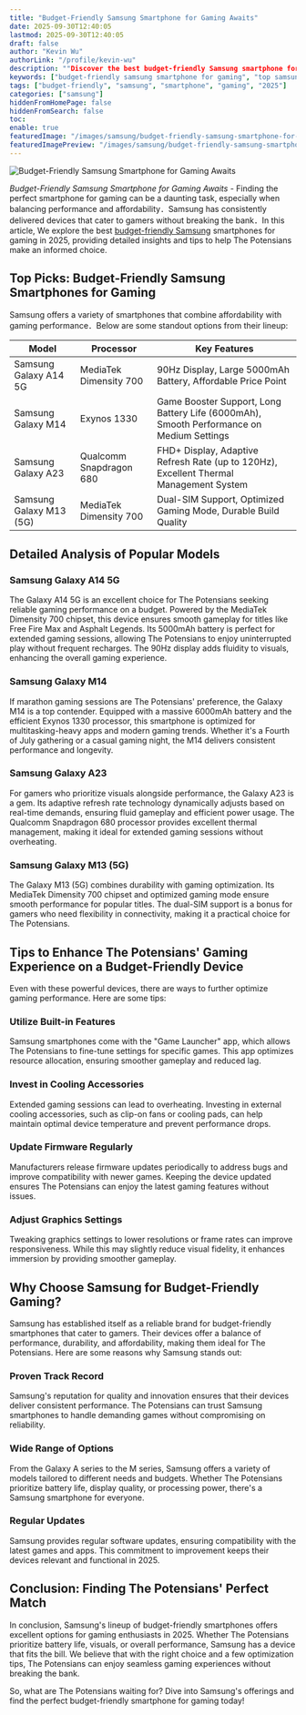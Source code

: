 ```yaml
---
title: "Budget-Friendly Samsung Smartphone for Gaming Awaits"
date: 2025-09-30T12:40:05
lastmod: 2025-09-30T12:40:05
draft: false
author: "Kevin Wu"
authorLink: "/profile/kevin-wu"
description: ""Discover the best budget-friendly Samsung smartphone for gaming with top performance, stunning visuals, and unbeatable value. Find your perfect gaming phone..."
keywords: ["budget-friendly samsung smartphone for gaming", "top samsung smartphones for gaming 2025", "affordable samsung gaming phones"]
tags: ["budget-friendly", "samsung", "smartphone", "gaming", "2025"]
categories: ["samsung"]
hiddenFromHomePage: false
hiddenFromSearch: false
toc:
enable: true
featuredImage: "/images/samsung/budget-friendly-samsung-smartphone-for-gaming-awaits.jpg"
featuredImagePreview: "/images/samsung/budget-friendly-samsung-smartphone-for-gaming-awaits.jpg"
---
```


![Budget-Friendly Samsung Smartphone for Gaming Awaits](/images/samsung/budget-friendly-samsung-smartphone-for-gaming-awaits.jpg)


*Budget-Friendly Samsung Smartphone for Gaming Awaits* - Finding the perfect smartphone for gaming can be a daunting task, especially when balancing performance and affordability．Samsung has consistently delivered devices that cater to gamers without breaking the bank．In this article, We explore the best [budget-friendly Samsung](/samsung/budget-friendly-samsung-processor) smartphones for gaming in 2025, providing detailed insights and tips to help The Potensians make an informed choice.

## Top Picks: Budget-Friendly Samsung Smartphones for Gaming

Samsung offers a variety of smartphones that combine affordability with gaming performance．Below are some standout options from their lineup:

<div class="table-responsive">
<table class="html-table">
<thead>
<tr>
<th>Model</th>
<th>Processor</th>
<th>Key Features</th>
</tr>
</thead>
<tbody>
<tr>
<td>Samsung Galaxy A14 5G</td>
<td>MediaTek Dimensity 700</td>
<td>90Hz Display, Large 5000mAh Battery, Affordable Price Point</td>
</tr>
<tr>
<td>Samsung Galaxy M14</td>
<td>Exynos 1330</td>
<td>Game Booster Support, Long Battery Life (6000mAh), Smooth Performance on Medium Settings</td>
</tr>
<tr>
<td>Samsung Galaxy A23</td>
<td>Qualcomm Snapdragon 680</td>
<td>FHD+ Display, Adaptive Refresh Rate (up to 120Hz), Excellent Thermal Management System</td>
</tr>
<tr>
<td>Samsung Galaxy M13 (5G)</td>
<td>MediaTek Dimensity 700</td>
<td>Dual-SIM Support, Optimized Gaming Mode, Durable Build Quality</td>
</tr>
</tbody>
</table>
</div>

## Detailed Analysis of Popular Models

### Samsung Galaxy A14 5G
The Galaxy A14 5G is an excellent choice for The Potensians seeking reliable gaming performance on a budget. Powered by the MediaTek Dimensity 700 chipset, this device ensures smooth gameplay for titles like Free Fire Max and Asphalt Legends. Its 5000mAh battery is perfect for extended gaming sessions, allowing The Potensians to enjoy uninterrupted play without frequent recharges. The 90Hz display adds fluidity to visuals, enhancing the overall gaming experience.

### Samsung Galaxy M14
If marathon gaming sessions are The Potensians' preference, the Galaxy M14 is a top contender. Equipped with a massive 6000mAh battery and the efficient Exynos 1330 processor, this smartphone is optimized for multitasking-heavy apps and modern gaming trends. Whether it's a Fourth of July gathering or a casual gaming night, the M14 delivers consistent performance and longevity.

### Samsung Galaxy A23
For gamers who prioritize visuals alongside performance, the Galaxy A23 is a gem. Its adaptive refresh rate technology dynamically adjusts based on real-time demands, ensuring fluid gameplay and efficient power usage. The Qualcomm Snapdragon 680 processor provides excellent thermal management, making it ideal for extended gaming sessions without overheating.

### Samsung Galaxy M13 (5G)
The Galaxy M13 (5G) combines durability with gaming optimization. Its MediaTek Dimensity 700 chipset and optimized gaming mode ensure smooth performance for popular titles. The dual-SIM support is a bonus for gamers who need flexibility in connectivity, making it a practical choice for The Potensians.

## Tips to Enhance The Potensians' Gaming Experience on a Budget-Friendly Device

Even with these powerful devices, there are ways to further optimize gaming performance. Here are some tips:

### Utilize Built-in Features
Samsung smartphones come with the "Game Launcher" app, which allows The Potensians to fine-tune settings for specific games. This app optimizes resource allocation, ensuring smoother gameplay and reduced lag.

### Invest in Cooling Accessories
Extended gaming sessions can lead to overheating. Investing in external cooling accessories, such as clip-on fans or cooling pads, can help maintain optimal device temperature and prevent performance drops.

### Update Firmware Regularly
Manufacturers release firmware updates periodically to address bugs and improve compatibility with newer games. Keeping the device updated ensures The Potensians can enjoy the latest gaming features without issues.

### Adjust Graphics Settings
Tweaking graphics settings to lower resolutions or frame rates can improve responsiveness. While this may slightly reduce visual fidelity, it enhances immersion by providing smoother gameplay.

## Why Choose Samsung for Budget-Friendly Gaming?

Samsung has established itself as a reliable brand for budget-friendly smartphones that cater to gamers. Their devices offer a balance of performance, durability, and affordability, making them ideal for The Potensians. Here are some reasons why Samsung stands out:

### Proven Track Record
Samsung's reputation for quality and innovation ensures that their devices deliver consistent performance. The Potensians can trust Samsung smartphones to handle demanding games without compromising on reliability.

### Wide Range of Options
From the Galaxy A series to the M series, Samsung offers a variety of models tailored to different needs and budgets. Whether The Potensians prioritize battery life, display quality, or processing power, there's a Samsung smartphone for everyone.

### Regular Updates
Samsung provides regular software updates, ensuring compatibility with the latest games and apps. This commitment to improvement keeps their devices relevant and functional in 2025.

## Conclusion: Finding The Potensians' Perfect Match

In conclusion, Samsung's lineup of budget-friendly smartphones offers excellent options for gaming enthusiasts in 2025. Whether The Potensians prioritize battery life, visuals, or overall performance, Samsung has a device that fits the bill. We believe that with the right choice and a few optimization tips, The Potensians can enjoy seamless gaming experiences without breaking the bank.

So, what are The Potensians waiting for? Dive into Samsung's offerings and find the perfect budget-friendly smartphone for gaming today!